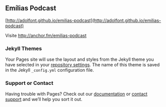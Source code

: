 ## Emílias Podcast


[http://adolfont.github.io/emilias-podcast](http://adolfont.github.io/emilias-podcast)

Visite http://anchor.fm/emilias-podcast


### Jekyll Themes

Your Pages site will use the layout and styles from the Jekyll theme you have selected in your [repository settings](https://github.com/adolfont/emilias-podcast/settings). The name of this theme is saved in the Jekyll `_config.yml` configuration file.

### Support or Contact

Having trouble with Pages? Check out our [documentation](https://help.github.com/categories/github-pages-basics/) or [contact support](https://github.com/contact) and we’ll help you sort it out.
